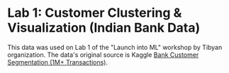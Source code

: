 # Lab 1: Customer Clustering & Visualization (Indian Bank Data) 

This data was used on Lab 1 of the "Launch into ML" workshop by Tibyan organization. The data's original source is Kaggle [Bank Customer Segmentation (1M+ Transactions)](https://www.kaggle.com/datasets/shivamb/bank-customer-segmentation).

